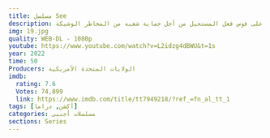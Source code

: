 ```yaml
---
title: مسلسل See
description: بعد تغلب بابا فوس على شقيقه الشرير إيدو، يظهر تهديد جديد للجميع، ويصبح على فوس فعل المستحيل من أجل حماية شعبه من المخاطر الوشيكة.
img: 19.jpg
quality: WEB-DL - 1080p
youtube: https://www.youtube.com/watch?v=L2idzg4dBWU&t=1s
year: 2022
time: 50
Producers: الولايات المتحدة الأمريكية
imdb:
  rating: 7.6
  Votes: 74,899
  link: https://www.imdb.com/title/tt7949218/?ref_=fn_al_tt_1
tags: [أكشن, دراما]
categories: مسلسلات أجنبى
sections: Series
---
```

